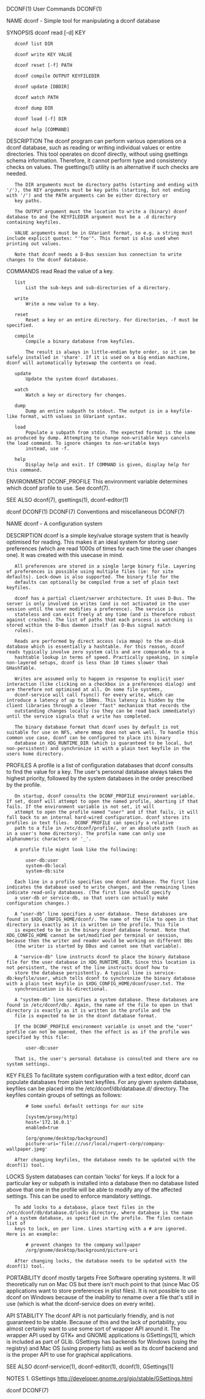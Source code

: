 DCONF(1)                                                                                        User Commands                                                                                        DCONF(1)

NAME
       dconf - Simple tool for manipulating a dconf database

SYNOPSIS
       dconf read [-d] KEY

       dconf list DIR

       dconf write KEY VALUE

       dconf reset [-f] PATH

       dconf compile OUTPUT KEYFILEDIR

       dconf update [DBDIR]

       dconf watch PATH

       dconf dump DIR

       dconf load [-f] DIR

       dconf help [COMMAND]

DESCRIPTION
       The dconf program can perform various operations on a dconf database, such as reading or writing individual values or entire directories. This tool operates on dconf directly, without using
       gsettings schema information. Therefore, it cannot perform type and consistency checks on values. The gsettings(1) utility is an alternative if such checks are needed.

       The DIR arguments must be directory paths (starting and ending with '/'), the KEY arguments must be key paths (starting, but not ending with '/') and the PATH arguments can be either directory or
       key paths.

       The OUTPUT argument must the location to write a (binary) dconf database to and the KEYFILEDIR argument must be a .d directory containing keyfiles.

       VALUE arguments must be in GVariant format, so e.g. a string must include explicit quotes: "'foo'". This format is also used when printing out values.

       Note that dconf needs a D-Bus session bus connection to write changes to the dconf database.

COMMANDS
       read
           Read the value of a key.

       list
           List the sub-keys and sub-directories of a directory.

       write
           Write a new value to a key.

       reset
           Reset a key or an entire directory. For directories, -f must be specified.

       compile
           Compile a binary database from keyfiles.

           The result is always in little-endian byte order, so it can be safely installed in 'share'. If it is used on a big endian machine, dconf will automatically byteswap the contents on read.

       update
           Update the system dconf databases.

       watch
           Watch a key or directory for changes.

       dump
           Dump an entire subpath to stdout. The output is in a keyfile-like format, with values in GVariant syntax.

       load
           Populate a subpath from stdin. The expected format is the same as produced by dump. Attempting to change non-writable keys cancels the load command. To ignore changes to non-writable keys
           instead, use -f.

       help
           Display help and exit. If COMMAND is given, display help for this command.

ENVIRONMENT
       DCONF_PROFILE
           This environment variable determines which dconf profile to use. See dconf(7).

SEE ALSO
       dconf(7), gsettings(1), dconf-editor(1)

dconf                                                                                                                                                                                                DCONF(1)
DCONF(7)                                                                                Conventions and miscellaneous                                                                                DCONF(7)

NAME
       dconf - A configuration system

DESCRIPTION
       dconf is a simple key/value storage system that is heavily optimised for reading. This makes it an ideal system for storing user preferences (which are read 1000s of times for each time the user
       changes one). It was created with this usecase in mind.

       All preferences are stored in a single large binary file. Layering of preferences is possible using multiple files (ie: for site defaults). Lock-down is also supported. The binary file for the
       defaults can optionally be compiled from a set of plain text keyfiles.

       dconf has a partial client/server architecture. It uses D-Bus. The server is only involved in writes (and is not activated in the user session until the user modifies a preference). The service is
       stateless and can exit freely at any time (and is therefore robust against crashes). The list of paths that each process is watching is stored within the D-Bus daemon itself (as D-Bus signal match
       rules).

       Reads are performed by direct access (via mmap) to the on-disk database which is essentially a hashtable. For this reason, dconf reads typically involve zero system calls and are comparable to a
       hashtable lookup in terms of speed. Practically speaking, in simple non-layered setups, dconf is less than 10 times slower than GHashTable.

       Writes are assumed only to happen in response to explicit user interaction (like clicking on a checkbox in a preferences dialog) and are therefore not optimised at all. On some file systems,
       dconf-service will call fsync() for every write, which can introduce a latency of up to 100ms. This latency is hidden by the client libraries through a clever "fast" mechanism that records the
       outstanding changes locally (so they can be read back immediately) until the service signals that a write has completed.

       The binary database format that dconf uses by default is not suitable for use on NFS, where mmap does not work well. To handle this common use case, dconf can be configured to place its binary
       database in XDG_RUNTIME_DIR (which is guaranteed to be local, but non-persistent) and synchronize it with a plain text keyfile in the users home directory.

PROFILES
       A profile is a list of configuration databases that dconf consults to find the value for a key. The user's personal database always takes the highest priority, followed by the system databases in
       the order prescribed by the profile.

       On startup, dconf consults the DCONF_PROFILE environment variable. If set, dconf will attempt to open the named profile, aborting if that fails. If the environment variable is not set, it will
       attempt to open the profile named "user" and if that fails, it will fall back to an internal hard-wired configuration. dconf stores its profiles in text files.  DCONF_PROFILE can specify a relative
       path to a file in /etc/dconf/profile/, or an absolute path (such as in a user's home directory). The profile name can only use alphanumeric characters or '_'.

       A profile file might look like the following:

           user-db:user
           system-db:local
           system-db:site

       Each line in a profile specifies one dconf database. The first line indicates the database used to write changes, and the remaining lines indicate read-only databases. (The first line should specify
       a user-db or service-db, so that users can actually make configuration changes.)

       A "user-db" line specifies a user database. These databases are found in $XDG_CONFIG_HOME/dconf/. The name of the file to open in that directory is exactly as it is written in the profile. This file
       is expected to be in the binary dconf database format. Note that XDG_CONFIG_HOME cannot be set/modified per terminal or session, because then the writer and reader would be working on different DBs
       (the writer is started by DBus and cannot see that variable).

       A "service-db" line instructs dconf to place the binary database file for the user database in XDG_RUNTIME_DIR. Since this location is not persistent, the rest of the line instructs dconf how to
       store the database persistently. A typical line is service-db:keyfile/user, which tells dconf to synchronize the binary database with a plain text keyfile in $XDG_CONFIG_HOME/dconf/user.txt. The
       synchronization is bi-directional.

       A "system-db" line specifies a system database. These databases are found in /etc/dconf/db/. Again, the name of the file to open in that directory is exactly as it is written in the profile and the
       file is expected to be in the dconf database format.

       If the DCONF_PROFILE environment variable is unset and the "user" profile can not be opened, then the effect is as if the profile was specified by this file:

           user-db:user

       That is, the user's personal database is consulted and there are no system settings.

KEY FILES
       To facilitate system configuration with a text editor, dconf can populate databases from plain text keyfiles. For any given system database, keyfiles can be placed into the /etc/dconf/db/database.d/
       directory. The keyfiles contain groups of settings as follows:

           # Some useful default settings for our site

           [system/proxy/http]
           host='172.16.0.1'
           enabled=true

           [org/gnome/desktop/background]
           picture-uri='file:///usr/local/rupert-corp/company-wallpaper.jpeg'

       After changing keyfiles, the database needs to be updated with the dconf(1) tool.

LOCKS
       System databases can contain 'locks' for keys. If a lock for a particular key or subpath is installed into a database then no database listed above that one in the profile will be able to modify any
       of the affected settings. This can be used to enforce mandatory settings.

       To add locks to a database, place text files in the /etc/dconf/db/database.d/locks directory, where database is the name of a system database, as specified in the profile. The files contain list of
       keys to lock, on per line. Lines starting with a # are ignored. Here is an example:

           # prevent changes to the company wallpaper
           /org/gnome/desktop/background/picture-uri

       After changing locks, the database needs to be updated with the dconf(1) tool.

PORTABILITY
       dconf mostly targets Free Software operating systems. It will theoretically run on Mac OS but there isn't much point to that (since Mac OS applications want to store preferences in plist files). It
       is not possible to use dconf on Windows because of the inability to rename over a file that's still in use (which is what the dconf-service does on every write).

API STABILITY
       The dconf API is not particularly friendly, and is not guaranteed to be stable. Because of this and the lack of portability, you almost certainly want to use some sort of wrapper API around it. The
       wrapper API used by GTK+ and GNOME applications is GSettings[1], which is included as part of GLib. GSettings has backends for Windows (using the registry) and Mac OS (using property lists) as well
       as its dconf backend and is the proper API to use for graphical applications.

SEE ALSO
       dconf-service(1), dconf-editor(1), dconf(1), GSettings[1]

NOTES
        1. GSettings
           http://developer.gnome.org/gio/stable/GSettings.html

dconf                                                                                                                                                                                                DCONF(7)
